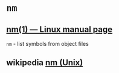 # `nm`



## [nm(1) — Linux manual page](https://www.man7.org/linux/man-pages/man1/nm.1.html)

`nm` - list symbols from object files

## wikipedia [nm (Unix)](https://en.wikipedia.org/wiki/Nm_(Unix))